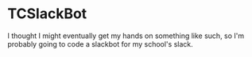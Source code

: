 # TCSlackBot
I thought I might eventually get my hands on something like such, so I'm probably going to code a slackbot for my school's slack.
